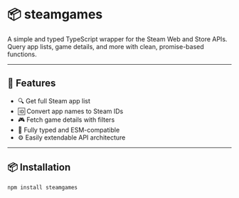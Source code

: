 # 📦 steamgames

A simple and typed TypeScript wrapper for the Steam Web and Store APIs.  
Query app lists, game details, and more with clean, promise-based functions.

---

## 🚀 Features

- 🔍 Get full Steam app list
- 🆔 Convert app names to Steam IDs
- 🎮 Fetch game details with filters
- 🔌 Fully typed and ESM-compatible
- ⚙️ Easily extendable API architecture

---

## 📦 Installation

```bash
npm install steamgames

